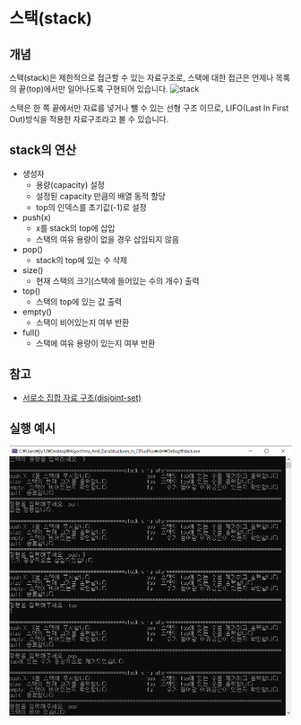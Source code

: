 # 스택(stack)
## 개념
스택(stack)은 제한적으로 접근할 수 있는 자료구조로, 스택에 대한 접근은 언제나 목록의 끝(top)에서만 일어나도록 구현되어 있습니다.
![stack](https://upload.wikimedia.org/wikipedia/commons/2/29/Data_stack.svg)  

스택은 한 쪽 끝에서만 자료를 넣거나 뺄 수 있는 선형 구조 이므로, LIFO(Last In First Out)방식을 적용한 자료구조라고 볼 수 있습니다.

## stack의 연산
- 생성자
    - 용량(capacity) 설정
    - 설정된 capacity 만큼의 배열 동적 할당
    - top의 인덱스를 초기값(-1)로 설정
- push(x)
    - x를 stack의 top에 삽입
    - 스택의 여유 용량이 없을 경우 삽입되지 않음
- pop()
    - stack의 top에 있는 수 삭제
- size()
    - 현재 스택의 크기(스택에 들어있는 수의 개수) 출력
- top()
    - 스택의 top에 있는 값 출력
- empty()
    - 스택이 비어있는지 여부 반환
- full()
    - 스택에 여유 용량이 있는지 여부 반환

## 참고
* [서로소 집합 자료 구조(disjoint-set)](https://ko.wikipedia.org/wiki/%EC%84%9C%EB%A1%9C%EC%86%8C_%EC%A7%91%ED%95%A9_%EC%9E%90%EB%A3%8C_%EA%B5%AC%EC%A1%B0)

## 실행 예시
![stack test](https://github.com/jiy12345/Algorithms_And_DataStructures_In_CPlusPlus/blob/docs/result%20images/stack%20test.png)
